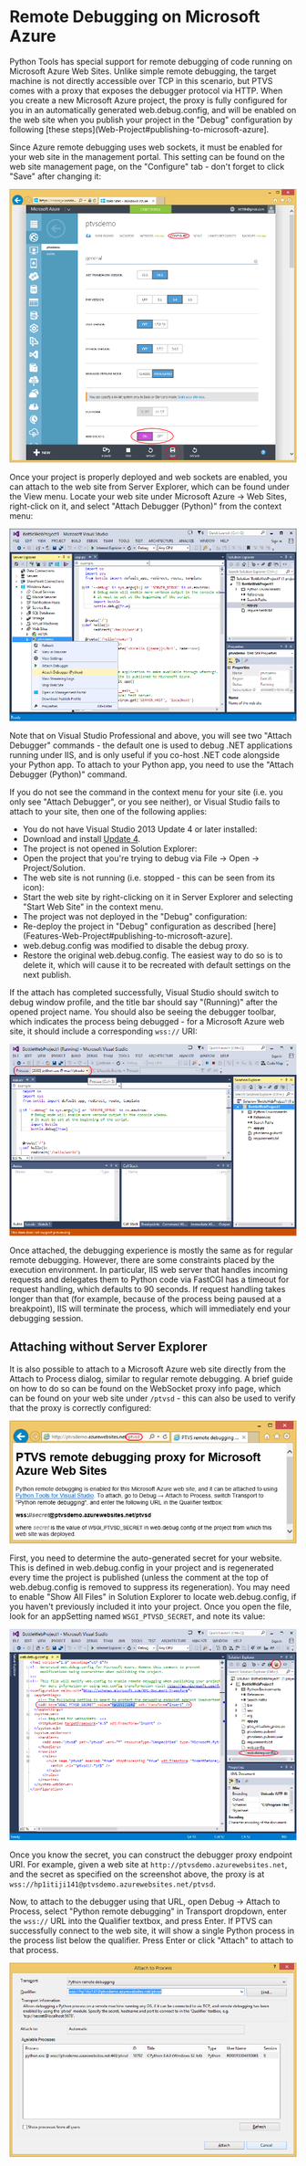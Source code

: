 Remote Debugging on Microsoft Azure
===================================

Python Tools has special support for remote debugging of code running on Microsoft Azure Web Sites. Unlike simple remote debugging, the target machine is not directly accessible over TCP in this scenario, but PTVS comes with a proxy that exposes the debugger protocol via HTTP. When you create a new Microsoft Azure project, the proxy is fully configured for you in an automatically generated web.debug.config, and will be enabled on the web site when you publish your project in the "Debug" configuration by following [these steps](Web-Project#publishing-to-microsoft-azure].

Since Azure remote debugging uses web sockets, it must be enabled for your web site in the management portal. This setting can be found on the web site management page, on the "Configure" tab - don't forget to click "Save" after changing it:

![Enabling web sockets in Azure portal](Images/AzureRemoteDebuggingEnableWebSockets.png)

Once your project is properly deployed and web sockets are enabled, you can attach to the web site from Server Explorer, which can be found under the View menu. Locate your web site under Microsoft Azure -> Web Sites, right-click on it, and select "Attach Debugger (Python)" from the context menu:

![Attaching to Azure Web Site](Images/AzureRemoteDebuggingWebSiteAttach.png)

Note that on Visual Studio Professional and above, you will see two "Attach Debugger" commands - the default one is used to debug .NET applications running under IIS, and is only useful if you co-host .NET code alongside your Python app. To attach to your Python app, you need to use the "Attach Debugger (Python)" command.

If you do not see the command in the context menu for your site (i.e. you only see "Attach Debugger", or you see neither), or Visual Studio fails to attach to your site, then one of the following applies:

* You do not have Visual Studio 2013 Update 4 or later installed:
 * Download and install [Update 4](https://www.microsoft.com/en-us/download/details.aspx?id=44921). 
* The project is not opened in Solution Explorer:
 * Open the project that you're trying to debug via File -> Open -> Project/Solution.
* The web site is not running (i.e. stopped - this can be seen from its icon):
 * Start the web site by right-clicking on it in Server Explorer and selecting "Start Web Site" in the context menu.
* The project was not deployed in the "Debug" configuration:
 * Re-deploy the project in "Debug" configuration as described [here](Features-Web-Project#publishing-to-microsoft-azure].
* web.debug.config was modified to disable the debug proxy.
 * Restore the original web.debug.config. The easiest way to do so is to delete it, which will cause it to be recreated with default settings on the next publish.

If the attach has completed successfully, Visual Studio should switch to debug window profile, and the title bar should say "(Running)" after the opened project name. You should also be seeing the debugger toolbar, which indicates the process being debugged - for a Microsoft Azure web site, it should include a corresponding `wss://` URI:

![Debugging Azure Web Site](Images/AzureRemoteDebuggingAttached.png)

Once attached, the debugging experience is mostly the same as for regular remote debugging. However, there are some constraints placed by the execution environment. In particular, IIS web server that handles incoming requests and delegates them to Python code via FastCGI has a timeout for request handling, which defaults to 90 seconds. If request handling takes longer than that (for example, because of the process being paused at a breakpoint), IIS will terminate the process, which will immediately end your debugging session. 


## Attaching without Server Explorer

It is also possible to attach to a Microsoft Azure web site directly from the Attach to Process dialog, similar to regular remote debugging. A brief guide on how to do so can be found on the WebSocket proxy info page, which can be found on your web site under `/ptvsd` - this can also be used to verify that the proxy is correctly configured:

![Azure remote debugging proxy information page](Images/AzureRemoteDebuggingProxyInfoPage.png)

First, you need to determine the auto-generated secret for your website. This is defined in web.debug.config in your project and is regenerated every time the project is published (unless the comment at the top of web.debug.config is removed to suppress its regeneration). You may need to enable "Show All Files" in Solution Explorer to locate web.debug.config, if you haven't previously included it into your project. Once you open the file, look for an appSetting named `WSGI_PTVSD_SECRET`, and note its value:

![Determining the debugger endpoint in an Azure Web project](Images/AzureRemoteDebuggingSecret.png)

Once you know the secret, you can construct the debugger proxy endpoint URI. For example, given a web site at `http://ptvsdemo.azurewebsites.net`, and the secret as specified on the screenshot above, the proxy is at `wss://hp1itiji141@ptvsdemo.azurewebsites.net/ptvsd`.  

Now, to attach to the debugger using that URL, open Debug → Attach to Process, select "Python remote debugging" in Transport dropdown, enter the `wss://` URL into the Qualifier textbox, and press Enter. If PTVS can successfully connect to the web site, it will show a single Python process in the process list below the qualifier. Press Enter or click "Attach" to attach to that process.

![Using Attach to Process dialog to attach to an Azure web site](Images/AzureRemoteDebuggingManualAttach.png)
